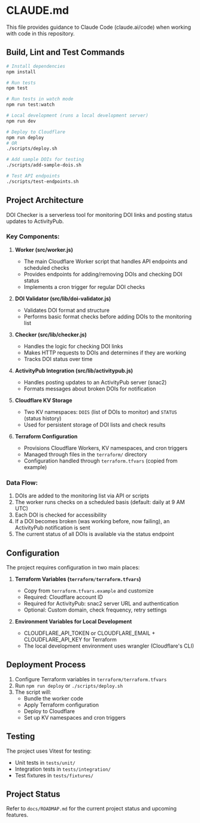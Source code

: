 # CLAUDE.md

This file provides guidance to Claude Code (claude.ai/code) when working with code in this repository.

## Build, Lint and Test Commands

```bash
# Install dependencies
npm install

# Run tests
npm test

# Run tests in watch mode
npm run test:watch

# Local development (runs a local development server)
npm run dev

# Deploy to Cloudflare
npm run deploy
# OR
./scripts/deploy.sh

# Add sample DOIs for testing
./scripts/add-sample-dois.sh

# Test API endpoints
./scripts/test-endpoints.sh
```

## Project Architecture

DOI Checker is a serverless tool for monitoring DOI links and posting status updates to ActivityPub.

### Key Components:

1. **Worker (src/worker.js)**
   - The main Cloudflare Worker script that handles API endpoints and scheduled checks
   - Provides endpoints for adding/removing DOIs and checking DOI status
   - Implements a cron trigger for regular DOI checks

2. **DOI Validator (src/lib/doi-validator.js)**
   - Validates DOI format and structure
   - Performs basic format checks before adding DOIs to the monitoring list

3. **Checker (src/lib/checker.js)**
   - Handles the logic for checking DOI links
   - Makes HTTP requests to DOIs and determines if they are working
   - Tracks DOI status over time

4. **ActivityPub Integration (src/lib/activitypub.js)**
   - Handles posting updates to an ActivityPub server (snac2)
   - Formats messages about broken DOIs for notification

5. **Cloudflare KV Storage**
   - Two KV namespaces: `DOIS` (list of DOIs to monitor) and `STATUS` (status history)
   - Used for persistent storage of DOI lists and check results

6. **Terraform Configuration**
   - Provisions Cloudflare Workers, KV namespaces, and cron triggers
   - Managed through files in the `terraform/` directory
   - Configuration handled through `terraform.tfvars` (copied from example)

### Data Flow:

1. DOIs are added to the monitoring list via API or scripts
2. The worker runs checks on a scheduled basis (default: daily at 9 AM UTC)
3. Each DOI is checked for accessibility
4. If a DOI becomes broken (was working before, now failing), an ActivityPub notification is sent
5. The current status of all DOIs is available via the status endpoint

## Configuration

The project requires configuration in two main places:

1. **Terraform Variables (`terraform/terraform.tfvars`)**
   - Copy from `terraform.tfvars.example` and customize
   - Required: Cloudflare account ID
   - Required for ActivityPub: snac2 server URL and authentication
   - Optional: Custom domain, check frequency, retry settings

2. **Environment Variables for Local Development**
   - CLOUDFLARE_API_TOKEN or CLOUDFLARE_EMAIL + CLOUDFLARE_API_KEY for Terraform
   - The local development environment uses wrangler (Cloudflare's CLI)

## Deployment Process

1. Configure Terraform variables in `terraform/terraform.tfvars`
2. Run `npm run deploy` or `./scripts/deploy.sh`
3. The script will:
   - Bundle the worker code
   - Apply Terraform configuration
   - Deploy to Cloudflare
   - Set up KV namespaces and cron triggers

## Testing

The project uses Vitest for testing:

- Unit tests in `tests/unit/`
- Integration tests in `tests/integration/`
- Test fixtures in `tests/fixtures/`

## Project Status

Refer to `docs/ROADMAP.md` for the current project status and upcoming features.
